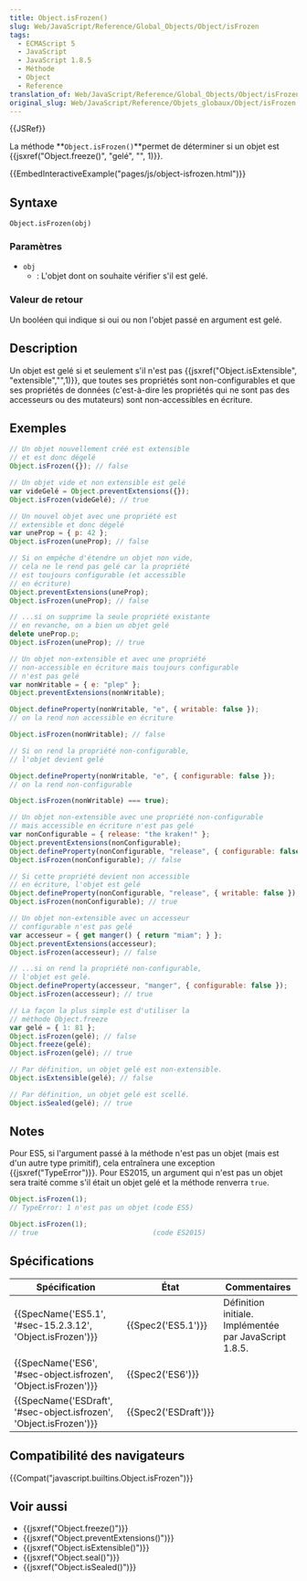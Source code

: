 ```yaml
---
title: Object.isFrozen()
slug: Web/JavaScript/Reference/Global_Objects/Object/isFrozen
tags:
  - ECMAScript 5
  - JavaScript
  - JavaScript 1.8.5
  - Méthode
  - Object
  - Reference
translation_of: Web/JavaScript/Reference/Global_Objects/Object/isFrozen
original_slug: Web/JavaScript/Reference/Objets_globaux/Object/isFrozen
---
```

{{JSRef}}

La méthode **`Object.isFrozen()`**permet de déterminer si un objet est {{jsxref("Object.freeze()", "gelé", "", 1)}}.

{{EmbedInteractiveExample("pages/js/object-isfrozen.html")}}

## Syntaxe

    Object.isFrozen(obj)

### Paramètres

- `obj`
  - : L'objet dont on souhaite vérifier s'il est gelé.

### Valeur de retour

Un booléen qui indique si oui ou non l'objet passé en argument est gelé.

## Description

Un objet est gelé si et seulement s'il n'est pas {{jsxref("Object.isExtensible", "extensible","",1)}}, que toutes ses propriétés sont non-configurables et que ses propriétés de données (c'est-à-dire les propriétés qui ne sont pas des accesseurs ou des mutateurs) sont non-accessibles en écriture.

## Exemples

```js
// Un objet nouvellement créé est extensible
// et est donc dégelé
Object.isFrozen({}); // false

// Un objet vide et non extensible est gelé
var videGelé = Object.preventExtensions({});
Object.isFrozen(videGelé); // true

// Un nouvel objet avec une propriété est
// extensible et donc dégelé
var uneProp = { p: 42 };
Object.isFrozen(uneProp); // false

// Si on empêche d'étendre un objet non vide,
// cela ne le rend pas gelé car la propriété
// est toujours configurable (et accessible
// en écriture)
Object.preventExtensions(uneProp);
Object.isFrozen(uneProp); // false

// ...si on supprime la seule propriété existante
// en revanche, on a bien un objet gelé
delete uneProp.p;
Object.isFrozen(uneProp); // true

// Un objet non-extensible et avec une propriété
// non-accessible en écriture mais toujours configurable
// n'est pas gelé
var nonWritable = { e: "plep" };
Object.preventExtensions(nonWritable);

Object.defineProperty(nonWritable, "e", { writable: false });
// on la rend non accessible en écriture

Object.isFrozen(nonWritable); // false

// Si on rend la propriété non-configurable,
// l'objet devient gelé

Object.defineProperty(nonWritable, "e", { configurable: false });
// on la rend non-configurable

Object.isFrozen(nonWritable) === true);

// Un objet non-extensible avec une propriété non-configurable
// mais accessible en écriture n'est pas gelé
var nonConfigurable = { release: "the kraken!" };
Object.preventExtensions(nonConfigurable);
Object.defineProperty(nonConfigurable, "release", { configurable: false });
Object.isFrozen(nonConfigurable); // false

// Si cette propriété devient non accessible
// en écriture, l'objet est gelé
Object.defineProperty(nonConfigurable, "release", { writable: false });
Object.isFrozen(nonConfigurable); // true

// Un objet non-extensible avec un accesseur
// configurable n'est pas gelé
var accesseur = { get manger() { return "miam"; } };
Object.preventExtensions(accesseur);
Object.isFrozen(accesseur); // false

// ...si on rend la propriété non-configurable,
// l'objet est gelé.
Object.defineProperty(accesseur, "manger", { configurable: false });
Object.isFrozen(accesseur); // true

// La façon la plus simple est d'utiliser la
// méthode Object.freeze
var gelé = { 1: 81 };
Object.isFrozen(gelé); // false
Object.freeze(gelé);
Object.isFrozen(gelé); // true

// Par définition, un objet gelé est non-extensible.
Object.isExtensible(gelé); // false

// Par définition, un objet gelé est scellé.
Object.isSealed(gelé); // true
```

## Notes

Pour ES5, si l'argument passé à la méthode n'est pas un objet (mais est d'un autre type primitif), cela entraînera une exception {{jsxref("TypeError")}}. Pour ES2015, un argument qui n'est pas un objet sera traité comme s'il était un objet gelé et la méthode renverra `true`.

```js
Object.isFrozen(1);
// TypeError: 1 n'est pas un objet (code ES5)

Object.isFrozen(1);
// true                            (code ES2015)
```

## Spécifications

| Spécification                                                                            | État                         | Commentaires                                           |
| ---------------------------------------------------------------------------------------- | ---------------------------- | ------------------------------------------------------ |
| {{SpecName('ES5.1', '#sec-15.2.3.12', 'Object.isFrozen')}}             | {{Spec2('ES5.1')}}     | Définition initiale. Implémentée par JavaScript 1.8.5. |
| {{SpecName('ES6', '#sec-object.isfrozen', 'Object.isFrozen')}}     | {{Spec2('ES6')}}         |                                                        |
| {{SpecName('ESDraft', '#sec-object.isfrozen', 'Object.isFrozen')}} | {{Spec2('ESDraft')}} |                                                        |

## Compatibilité des navigateurs

{{Compat("javascript.builtins.Object.isFrozen")}}

## Voir aussi

- {{jsxref("Object.freeze()")}}
- {{jsxref("Object.preventExtensions()")}}
- {{jsxref("Object.isExtensible()")}}
- {{jsxref("Object.seal()")}}
- {{jsxref("Object.isSealed()")}}
